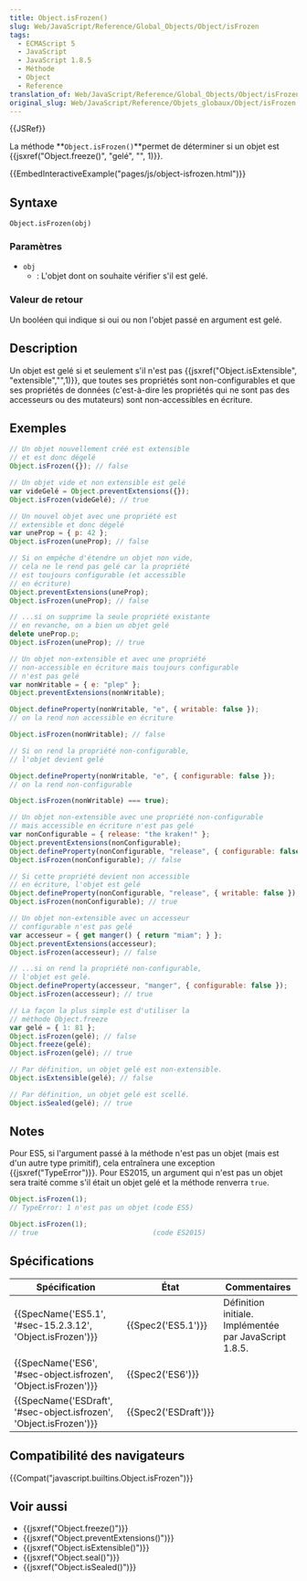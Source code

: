 ```yaml
---
title: Object.isFrozen()
slug: Web/JavaScript/Reference/Global_Objects/Object/isFrozen
tags:
  - ECMAScript 5
  - JavaScript
  - JavaScript 1.8.5
  - Méthode
  - Object
  - Reference
translation_of: Web/JavaScript/Reference/Global_Objects/Object/isFrozen
original_slug: Web/JavaScript/Reference/Objets_globaux/Object/isFrozen
---
```

{{JSRef}}

La méthode **`Object.isFrozen()`**permet de déterminer si un objet est {{jsxref("Object.freeze()", "gelé", "", 1)}}.

{{EmbedInteractiveExample("pages/js/object-isfrozen.html")}}

## Syntaxe

    Object.isFrozen(obj)

### Paramètres

- `obj`
  - : L'objet dont on souhaite vérifier s'il est gelé.

### Valeur de retour

Un booléen qui indique si oui ou non l'objet passé en argument est gelé.

## Description

Un objet est gelé si et seulement s'il n'est pas {{jsxref("Object.isExtensible", "extensible","",1)}}, que toutes ses propriétés sont non-configurables et que ses propriétés de données (c'est-à-dire les propriétés qui ne sont pas des accesseurs ou des mutateurs) sont non-accessibles en écriture.

## Exemples

```js
// Un objet nouvellement créé est extensible
// et est donc dégelé
Object.isFrozen({}); // false

// Un objet vide et non extensible est gelé
var videGelé = Object.preventExtensions({});
Object.isFrozen(videGelé); // true

// Un nouvel objet avec une propriété est
// extensible et donc dégelé
var uneProp = { p: 42 };
Object.isFrozen(uneProp); // false

// Si on empêche d'étendre un objet non vide,
// cela ne le rend pas gelé car la propriété
// est toujours configurable (et accessible
// en écriture)
Object.preventExtensions(uneProp);
Object.isFrozen(uneProp); // false

// ...si on supprime la seule propriété existante
// en revanche, on a bien un objet gelé
delete uneProp.p;
Object.isFrozen(uneProp); // true

// Un objet non-extensible et avec une propriété
// non-accessible en écriture mais toujours configurable
// n'est pas gelé
var nonWritable = { e: "plep" };
Object.preventExtensions(nonWritable);

Object.defineProperty(nonWritable, "e", { writable: false });
// on la rend non accessible en écriture

Object.isFrozen(nonWritable); // false

// Si on rend la propriété non-configurable,
// l'objet devient gelé

Object.defineProperty(nonWritable, "e", { configurable: false });
// on la rend non-configurable

Object.isFrozen(nonWritable) === true);

// Un objet non-extensible avec une propriété non-configurable
// mais accessible en écriture n'est pas gelé
var nonConfigurable = { release: "the kraken!" };
Object.preventExtensions(nonConfigurable);
Object.defineProperty(nonConfigurable, "release", { configurable: false });
Object.isFrozen(nonConfigurable); // false

// Si cette propriété devient non accessible
// en écriture, l'objet est gelé
Object.defineProperty(nonConfigurable, "release", { writable: false });
Object.isFrozen(nonConfigurable); // true

// Un objet non-extensible avec un accesseur
// configurable n'est pas gelé
var accesseur = { get manger() { return "miam"; } };
Object.preventExtensions(accesseur);
Object.isFrozen(accesseur); // false

// ...si on rend la propriété non-configurable,
// l'objet est gelé.
Object.defineProperty(accesseur, "manger", { configurable: false });
Object.isFrozen(accesseur); // true

// La façon la plus simple est d'utiliser la
// méthode Object.freeze
var gelé = { 1: 81 };
Object.isFrozen(gelé); // false
Object.freeze(gelé);
Object.isFrozen(gelé); // true

// Par définition, un objet gelé est non-extensible.
Object.isExtensible(gelé); // false

// Par définition, un objet gelé est scellé.
Object.isSealed(gelé); // true
```

## Notes

Pour ES5, si l'argument passé à la méthode n'est pas un objet (mais est d'un autre type primitif), cela entraînera une exception {{jsxref("TypeError")}}. Pour ES2015, un argument qui n'est pas un objet sera traité comme s'il était un objet gelé et la méthode renverra `true`.

```js
Object.isFrozen(1);
// TypeError: 1 n'est pas un objet (code ES5)

Object.isFrozen(1);
// true                            (code ES2015)
```

## Spécifications

| Spécification                                                                            | État                         | Commentaires                                           |
| ---------------------------------------------------------------------------------------- | ---------------------------- | ------------------------------------------------------ |
| {{SpecName('ES5.1', '#sec-15.2.3.12', 'Object.isFrozen')}}             | {{Spec2('ES5.1')}}     | Définition initiale. Implémentée par JavaScript 1.8.5. |
| {{SpecName('ES6', '#sec-object.isfrozen', 'Object.isFrozen')}}     | {{Spec2('ES6')}}         |                                                        |
| {{SpecName('ESDraft', '#sec-object.isfrozen', 'Object.isFrozen')}} | {{Spec2('ESDraft')}} |                                                        |

## Compatibilité des navigateurs

{{Compat("javascript.builtins.Object.isFrozen")}}

## Voir aussi

- {{jsxref("Object.freeze()")}}
- {{jsxref("Object.preventExtensions()")}}
- {{jsxref("Object.isExtensible()")}}
- {{jsxref("Object.seal()")}}
- {{jsxref("Object.isSealed()")}}
